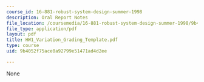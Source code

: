 ```yaml
---
course_id: 16-881-robust-system-design-summer-1998
description: Oral Report Notes
file_location: /coursemedia/16-881-robust-system-design-summer-1998/9b4052f75ace0a92799e51471ad4d2ee_HW1_Variation_Grading_Template.pdf
file_type: application/pdf
layout: pdf
title: HW1_Variation_Grading_Template.pdf
type: course
uid: 9b4052f75ace0a92799e51471ad4d2ee

---
```

None